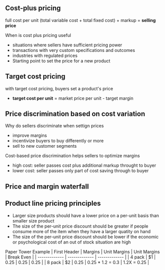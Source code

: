 ## Cost-plus pricing
full cost per unit (total variable cost + total fixed cost) + markup = **selling price**

When is cost plus pricing useful
- situations where sellers have sufficient pricing power
- transactions with very custom specifications and outcomes
- industries with regulated prices
- Starting point to set the price for a new product

## Target cost  pricing
with target cost pricing, buyers set a product's price
- **target cost per unit** = market price per unit - target margin

## Price discrimination based on cost variation
Why do sellers discriminate when settign prices
- improve margins
- incentivize buyers to buy differently or more
- sell to new customer segments

Cost-based price discrimination helps sellers to optimize margins
- high cost: seller passes cost plus additional markup throught to buyer
- lower cost: seller passes only part of cost saving through to buyer

## Price and margin waterfall

## Product line pricing principles
- Larger size products should have a lower price on a per-unit basis than smaller size product 
- The size of the per-unit price discount should be greater if people consume more of the item when they have a larger quatity on hand
- The size of the per-unit price discount should be lower if the economic or psychological cost of an out of stock situation are high

Paper Tower Example
| First Header  | Margins | Unit Margins | Unit Margins | Break Even | 
| ------------- | ------------- | ------------- |
| 4 pack  | $1  | 0.25 | 0.25 | 0.25 | 
| 8 pack  | $2  | 0.25 | 0.25 * 1.2 = 0.3 | 1.2X = 0.25 |

